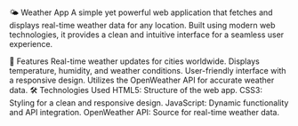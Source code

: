 🌤️ Weather App
A simple yet powerful web application that fetches and displays real-time weather data for any location. Built using modern web technologies, it provides a clean and intuitive interface for a seamless user experience.

🚀 Features
Real-time weather updates for cities worldwide.
Displays temperature, humidity, and weather conditions.
User-friendly interface with a responsive design.
Utilizes the OpenWeather API for accurate weather data.
🛠️ Technologies Used
HTML5: Structure of the web app.
CSS3: Styling for a clean and responsive design.
JavaScript: Dynamic functionality and API integration.
OpenWeather API: Source for real-time weather data.
